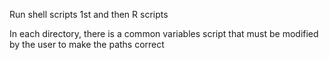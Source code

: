 Run shell scripts 1st and then R scripts

In each directory, there is a common variables script that must be modified by the user to make the paths correct

